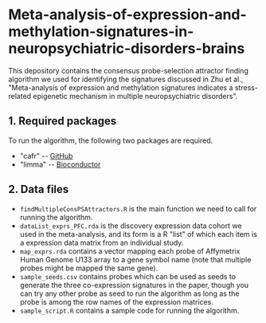 # Meta-analysis-of-expression-and-methylation-signatures-in-neuropsychiatric-disorders-brains

This depository contains the consensus probe-selection attractor finding algorithm we used for identifying the signatures 
discussed in Zhu et al., "Meta-analysis of expression and methylation signatures indicates a stress-related 
epigenetic mechanism in multiple neuropsychiatric disorders".

## 1. Required packages
To run the algorithm, the following two packages are required.

- "cafr" -- [GitHub](https://github.com/weiyi-bitw/cafr)
- "limma" -- [Bioconductor](https://bioconductor.org/packages/release/bioc/html/limma.html)

## 2. Data files
- ```findMultipleConsPSAttractors.R``` is the main function we need to call for running the algorithm.
- ```dataList_exprs_PFC.rda``` is the discovery expression data cohort we used in the meta-analysis,
and its form is a R "list" of which each item is a expression data matrix from an individual study.
- ```map_exprs.rda``` contains a vector mapping each probe of Affymetrix Human Genome U133 array to a gene symbol name
(note that multiple probes might be mapped the same gene).
- ```sample_seeds.csv``` contains probes which can be used as seeds to generate the three co-expression signatures in the paper, 
though you can try any other probe as seed to run the algorithm as long as the probe is among the row names 
of the expression matrices.
- ```sample_script.R``` contains a sample code for running the algorithm.
